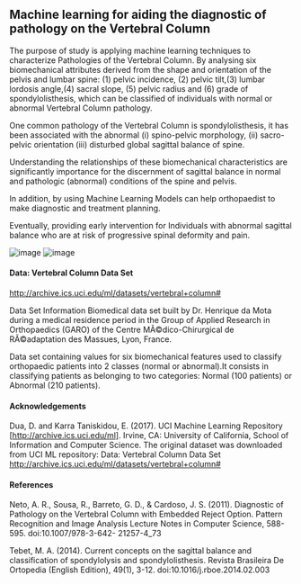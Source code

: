 ## Machine learning for aiding the diagnostic of pathology on the Vertebral Column
The purpose of study is applying machine learning techniques to characterize Pathologies of the Vertebral Column. By analysing  six biomechanical attributes derived from the shape and orientation of the pelvis and lumbar spine: (1) pelvic incidence, (2) pelvic tilt,(3) lumbar lordosis angle,(4) sacral slope, (5) pelvic radius and (6) grade of spondylolisthesis, which can be classified of individuals with normal or abnormal Vertebral Column pathology.

One common pathology of the Vertebral Column is spondylolisthesis, it has been associated with the abnormal (i) spino-pelvic morphology, (ii) sacro-pelvic orientation (iii) disturbed global sagittal balance of spine.

Understanding the relationships of these biomechanical characteristics are significantly importance for the discernment of sagittal balance in normal and pathologic (abnormal) conditions of the spine and pelvis.  

In addition, by using Machine Learning Models can help orthopaedist to make diagnostic and treatment planning.  

Eventually, providing early intervention for Individuals with abnormal sagittal balance who are at risk of progressive spinal deformity and pain.

![image](https://github.com/IreneYPCheung/Pathology_on_the_Vertebral_Column/lumbar-spondylolystthesis.jpg)
![image](https://github.com/IreneYPCheung/Pathology_on_the_Vertebral_Column/lumbar-spondylolystthesis2.png)

#### Data: Vertebral Column Data Set
http://archive.ics.uci.edu/ml/datasets/vertebral+column#

Data Set Information
Biomedical data set built by Dr. Henrique da Mota during a medical residence period in the Group of Applied Research in Orthopaedics (GARO) of the Centre MÃ©dico-Chirurgical de RÃ©adaptation des Massues, Lyon, France.

Data set containing values for six biomechanical features used to classify orthopaedic patients into 2 classes (normal or abnormal).It consists in classifying patients as belonging to two categories: Normal (100 patients) or Abnormal (210 patients). 

#### Acknowledgements
Dua, D. and Karra Taniskidou, E. (2017). UCI Machine Learning Repository [http://archive.ics.uci.edu/ml]. Irvine, CA: University of California, School of Information and Computer Science.
The original dataset was downloaded from UCI ML repository: Data: Vertebral Column Data Set http://archive.ics.uci.edu/ml/datasets/vertebral+column#

#### References 
Neto, A. R., Sousa, R., Barreto, G. D., & Cardoso, J. S. (2011). Diagnostic of Pathology on the Vertebral Column with Embedded Reject Option. Pattern Recognition and Image Analysis Lecture Notes in Computer Science, 588-595. doi:10.1007/978-3-642- 21257-4_73

Tebet, M. A. (2014). Current concepts on the sagittal balance and classification of spondylolysis and spondylolisthesis. Revista Brasileira De Ortopedia (English Edition), 49(1), 3-12. doi:10.1016/j.rboe.2014.02.003
